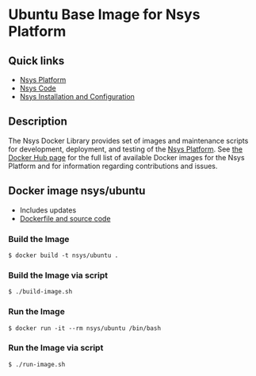 # Ubuntu Base Image for Nsys Platform

## Quick links

* [Nsys Platform][1]
* [Nsys Code][2]
* [Nsys Installation and Configuration][3]

## Description

The Nsys Docker Library provides set of images and maintenance scripts for development, deployment, and testing of the [Nsys Platform](https://nsys.org). See [the Docker Hub page](https://hub.docker.com/r/nsys) for the full list of available Docker images for the Nsys Platform and for information regarding contributions and issues.

[1]: https://nsys.org
[2]: http://code.nsys.org
[3]: http://doc.nsys.org/display/NSYS/Nsys+Installation+and+Configuration

## Docker image nsys/ubuntu

* Includes updates
* [Dockerfile and source code](https://github.com/nsys-code/nsys-docker-library)

### Build the Image

~~~~
$ docker build -t nsys/ubuntu .
~~~~

### Build the Image via script

~~~~
$ ./build-image.sh
~~~~

### Run the Image

~~~~
$ docker run -it --rm nsys/ubuntu /bin/bash
~~~~

### Run the Image via script

~~~~
$ ./run-image.sh
~~~~
